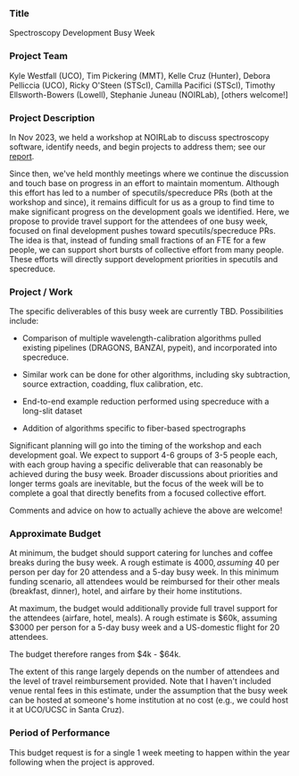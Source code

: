 ### Title

Spectroscopy Development Busy Week

### Project Team

Kyle Westfall (UCO), Tim Pickering (MMT), Kelle Cruz (Hunter), Debora
Pelliccia (UCO), Ricky O'Steen (STScI), Camilla Pacifici (STScI),
Timothy Ellsworth-Bowers (Lowell), Stephanie Juneau (NOIRLab), [others
welcome!]

### Project Description

In Nov 2023, we held a workshop at NOIRLab to discuss spectroscopy
software, identify needs, and begin projects to address them; see our
[report](https://docs.google.com/document/d/10i3VXiQE2AUF7EVSJ8-jm1nTMaRhudYUVq409b3daOo/edit?usp=sharing).

Since then, we've held monthly meetings where we continue the discussion
and touch base on progress in an effort to maintain momentum.  Although
this effort has led to a number of specutils/specreduce PRs (both at the
workshop and since), it remains difficult for us as a group to find time
to make significant progress on the development goals we identified.
Here, we propose to provide travel support for the attendees of one busy
week, focused on final development pushes toward specutils/specreduce
PRs.  The idea is that, instead of funding small fractions of an FTE for
a few people, we can support short bursts of collective effort from many
people.  These efforts will directly support development priorities in
specutils and specreduce.

### Project / Work

The specific deliverables of this busy week are currently TBD.
Possibilities include:

 - Comparison of multiple wavelength-calibration algorithms pulled
   existing pipelines (DRAGONS, BANZAI, pypeit), and incorporated into
   specreduce.
 
 - Similar work can be done for other algorithms, including sky
   subtraction, source extraction, coadding, flux calibration, etc.

 - End-to-end example reduction performed using specreduce with a
   long-slit dataset

 - Addition of algorithms specific to fiber-based spectrographs

Significant planning will go into the timing of the workshop and each
development goal.  We expect to support 4-6 groups of 3-5 people each,
with each group having a specific deliverable that can reasonably be
achieved during the busy week.  Broader discussions about priorities and
longer terms goals are inevitable, but the focus of the week will be to
complete a goal that directly benefits from a focused collective effort.

Comments and advice on how to actually achieve the above are welcome!

### Approximate Budget

At minimum, the budget should support catering for lunches and coffee
breaks during the busy week.  A rough estimate is $4000, assuming ~$40
per person per day for 20 attendess and a 5-day busy week.  In this
minimum funding scenario, all attendees would be reimbursed for their
other meals (breakfast, dinner), hotel, and airfare by their home
institutions.

At maximum, the budget would additionally provide full travel support
for the attendees (airfare, hotel, meals).  A rough estimate is $60k,
assuming $3000 per person for a 5-day busy week and a US-domestic flight
for 20 attendees.

The budget therefore ranges from $4k - $64k.

The extent of this range largely depends on the number of attendees and
the level of travel reimbursement provided.  Note that I haven't
included venue rental fees in this estimate, under the assumption that
the busy week can be hosted at someone's home institution at no cost
(e.g., we could host it at UCO/UCSC in Santa Cruz).

### Period of Performance

This budget request is for a single 1 week meeting to happen within the
year following when the project is approved.


